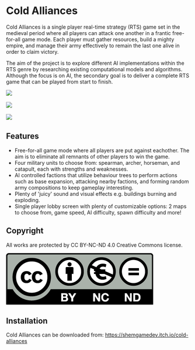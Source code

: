 # Cold Alliances

Cold Alliances is a single player real-time strategy (RTS) game set in the medieval period where all players can attack one another in a frantic free-for-all game mode. Each player must gather resources, build a mighty empire, and manage their army effectively to remain the last one alive in order to claim victory.

The aim of the project is to explore different AI implementations within the RTS genre by researching existing computational models and algorithms. Although the focus is on AI, the secondary goal is to deliver a complete RTS game that can be played from start to finish.

![](gameplay_1.gif)

![](gameplay_2.gif)

![](gameplay_3.gif)

## Features
 - Free-for-all game mode where all players are put against eachother. The aim is to eliminate all remnants of other players to win the game.
- Four military units to choose from: spearman, archer, horseman, and catapult, each with strengths and weaknesses.
- AI controlled factions that utilize behaviour trees to perform actions such as base expansion, attacking nearby factions, and forming random army compositions to keep gameplay interesting.
- Plenty of 'juicy' sound and visual effects e.g. buildings burning and exploding.
 - Single player lobby screen with plenty of customizable options: 2 maps to choose from, game speed, AI difficulty, spawn difficulty and more!

## Copyright

All works are protected by CC BY-NC-ND 4.0 Creative Commons license.

![](by-nc-nd.eu.png)
 
## Installation

Cold Alliances can be downloaded from: https://shemgamedev.itch.io/cold-alliances
